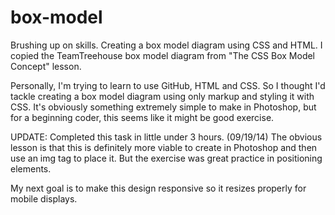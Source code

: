 box-model
=========

Brushing up on skills. Creating a box model diagram using CSS and HTML.  I copied the TeamTreehouse box model diagram from "The CSS Box Model Concept" lesson.

Personally, I'm trying to learn to use GitHub, HTML and CSS.  So I thought I'd tackle creating a box model diagram using only markup and styling it with CSS.  It's obviously something extremely simple to make in Photoshop, but for a beginning coder, this seems like it might be good exercise.

UPDATE: Completed this task in little under 3 hours. (09/19/14)  The obvious lesson is that this is definitely more viable to create in Photoshop and then use an img tag to place it.  But the exercise was great practice in positioning elements.


My next goal is to make this design responsive so it resizes properly for mobile displays.
